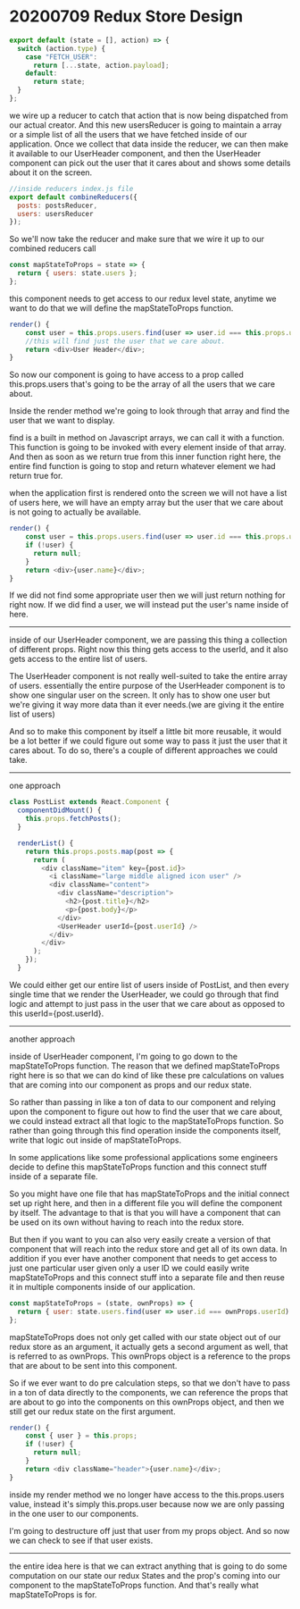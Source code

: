 # 20200709 Redux Store Design

```js
export default (state = [], action) => {
  switch (action.type) {
    case "FETCH_USER":
      return [...state, action.payload];
    default:
      return state;
  }
};
```

we wire up a reducer to catch that action that is now being dispatched from our actual creator. And this new usersReducer is going to maintain a array or a simple list of all the users that we have fetched inside of our application. Once we collect that data inside the reducer, we can then make it available to our UserHeader component, and then the UserHeader component can pick out the user that it cares about and shows some details about it on the screen.

```js
//inside reducers index.js file
export default combineReducers({
  posts: postsReducer,
  users: usersReducer
});
```

So we'll now take the reducer and make sure that we wire it up to our combined reducers call

```js
const mapStateToProps = state => {
  return { users: state.users };
};
```

this component needs to get access to our redux level state, anytime we want to do that we will define the mapStateToProps function.

```js
render() {
    const user = this.props.users.find(user => user.id === this.props.userId);
    //this will find just the user that we care about.
    return <div>User Header</div>;
}
```

So now our component is going to have access to a prop called this.props.users that's going to be the array of all the users that we care about.

Inside the render method we're going to look through that array and find the user that we want to display.

find is a built in method on Javascript arrays, we can call it with a function. This function is going to be invoked with every element inside of that array. And then as soon as we return true from this inner function right here, the entire find function is going to stop and return whatever element we had return true for.

when the application first is rendered onto the screen we will not have a list of users here, we will have an empty array but the user that we care about is not going to actually be available.

```js
render() {
    const user = this.props.users.find(user => user.id === this.props.userId);
    if (!user) {
      return null;
    }
    return <div>{user.name}</div>;
}
```

If we did not find some appropriate user then we will just return nothing for right now. If we did find a user, we will instead put the user's name inside of here.

---

inside of our UserHeader component, we are passing this thing a collection of different props. Right now this thing gets access to the userId, and it also gets access to the entire list of users.

The UserHeader component is not really well-suited to take the entire array of users. essentially the entire purpose of the UserHeader component is to show one singular user on the screen. It only has to show one user but we're giving it way more data than it ever needs.(we are giving it the entire list of users)

And so to make this component by itself a little bit more reusable, it would be a lot better if we could figure out some way to pass it just the user that it cares about. To do so, there's a couple of different approaches we could take.

---

one approach

```js
class PostList extends React.Component {
  componentDidMount() {
    this.props.fetchPosts();
  }

  renderList() {
    return this.props.posts.map(post => {
      return (
        <div className="item" key={post.id}>
          <i className="large middle aligned icon user" />
          <div className="content">
            <div className="description">
              <h2>{post.title}</h2>
              <p>{post.body}</p>
            </div>
            <UserHeader userId={post.userId} />
          </div>
        </div>
      );
    });
  }
```

We could either get our entire list of users inside of PostList, and then every single time that we render the UserHeader, we could go through that find logic and attempt to just pass in the user that we care about as opposed to this userId={post.userId}.

---

another approach

inside of UserHeader component, I'm going to go down to the mapStateToProps function. The reason that we defined mapStateToProps right here is so that we can do kind of like these pre calculations on values that are coming into our component as props and our redux state.

So rather than passing in like a ton of data to our component and relying upon the component to figure out how to find the user that we care about, we could instead extract all that logic to the mapStateToProps function. So rather than going through this find operation inside the components itself, write that logic out inside of mapStateToProps.

In some applications like some professional applications some engineers decide to define this mapStateToProps function and this connect stuff inside of a separate file.

So you might have one file that has mapStateToProps and the initial connect set up right here, and then in a different file you will define the component by itself. The advantage to that is that you will have a component that can be used on its own without having to reach into the redux store.

But then if you want to you can also very easily create a version of that component that will reach into the redux store and get all of its own data. In addition if you ever have another component that needs to get access to just one particular user given only a user ID we could easily write mapStateToProps and this connect stuff into a separate file and then reuse it in multiple components inside of our application.

```js
const mapStateToProps = (state, ownProps) => {
  return { user: state.users.find(user => user.id === ownProps.userId) };
};
```

mapStateToProps does not only get called with our state object out of our redux store as an argument, it actually gets a second argument as well, that is referred to as ownProps. This ownProps object is a reference to the props that are about to be sent into this component.

So if we ever want to do pre calculation steps, so that we don't have to pass in a ton of data directly to the components, we can reference the props that are about to go into the components on this ownProps object, and then we still get our redux state on the first argument.

```js
render() {
    const { user } = this.props;
    if (!user) {
      return null;
    }
    return <div className="header">{user.name}</div>;
}
```

inside my render method we no longer have access to the this.props.users value, instead it's simply this.props.user because now we are only passing in the one user to our components.

I'm going to destructure off just that user from my props object. And so now we can check to see if that user exists.

---

the entire idea here is that we can extract anything that is going to do some computation on our state our redux States and the prop's coming into our component to the mapStateToProps function. And that's really what mapStateToProps is for.
